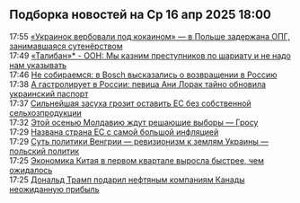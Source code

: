 <h2>Подборка новостей на Ср 16 апр 2025 18:00</h2><!--2025-04-16 17:55:00-->
<div class="rssn table">
  <div><span class="smaller gray hspace">17:55</span> <a class="nodecor" href="https://eadaily.com/ru/news/2025/04/16/ukrainok-verbovali-pod-kokainom-v-polshe-zaderzhana-opg-zanimavshayasya-sutenyorstvom">«Украинок вербовали под кокаином» — в Польше задержана ОПГ, занимавшаяся сутенёрством</a></div>
</div>
<div class="rssn table">
  <div><span class="smaller gray hspace">17:49</span> <a class="nodecor" href="https://eadaily.com/ru/news/2025/04/16/taliban-oon-my-kaznim-prestupnikov-po-shariatu-i-ne-nado-nam-ukazyvat">«Талибан»* - ООН: Мы казним преступников по шариату и не надо нам указывать</a></div>
</div>
<div class="rssn table">
  <div><span class="smaller gray hspace">17:46</span> <a class="nodecor" href="https://eadaily.com/ru/news/2025/04/16/ne-sobiraemsya-v-bosch-vyskazalis-o-vozvrashchenii-v-rossiyu">Не собираемся: в Bosch высказались о возвращении в Россию</a></div>
</div>
<div class="rssn table">
  <div><span class="smaller gray hspace">17:38</span> <a class="nodecor" href="https://eadaily.com/ru/news/2025/04/16/a-gastroliruet-v-rossii-pevica-ani-lorak-tayno-obnovila-ukrainskiy-pasport">А гастролирует в России: певица Ани Лорак тайно обновила украинский паспорт</a></div>
</div>
<div class="rssn table">
  <div><span class="smaller gray hspace">17:37</span> <a class="nodecor" href="https://eadaily.com/ru/news/2025/04/16/silneyshaya-zasuha-grozit-ostavit-es-bez-sobstvennoy-selhozprodukcii">Сильнейшая засуха грозит оставить ЕС без собственной сельхозпродукции</a></div>
</div>
<div class="rssn table">
  <div><span class="smaller gray hspace">17:32</span> <a class="nodecor" href="https://eadaily.com/ru/news/2025/04/16/etoy-osenyu-moldaviyu-zhdut-reshayushchie-vybory-grosu">Этой осенью Молдавию ждут решающие выборы — Гросу</a></div>
</div>
<div class="rssn table">
  <div><span class="smaller gray hspace">17:29</span> <a class="nodecor" href="https://eadaily.com/ru/news/2025/04/16/nazvana-strana-es-s-samoy-bolshoy-inflyaciey">Названа страна ЕС с самой большой инфляцией</a></div>
</div>
<div class="rssn table">
  <div><span class="smaller gray hspace">17:29</span> <a class="nodecor" href="https://eadaily.com/ru/news/2025/04/16/sut-politiki-vengrii-revizionizm-k-zemlyam-ukrainy-polskiy-politik">Суть политики Венгрии — ревизионизм к землям Украины — польский политик</a></div>
</div>
<div class="rssn table">
  <div><span class="smaller gray hspace">17:25</span> <a class="nodecor" href="https://eadaily.com/ru/news/2025/04/16/ekonomika-kitaya-v-pervom-kvartale-vyrosla-bystree-chem-ozhidalos">Экономика Китая в первом квартале выросла быстрее, чем ожидалось</a></div>
</div>
<div class="rssn table">
  <div><span class="smaller gray hspace">17:25</span> <a class="nodecor" href="https://eadaily.com/ru/news/2025/04/16/donald-tramp-podaril-neftyanym-kompaniyam-kanady-neozhidannuyu-pribyl">Дональд Трамп подарил нефтяным компаниям Канады неожиданную прибыль</a></div>
</div>